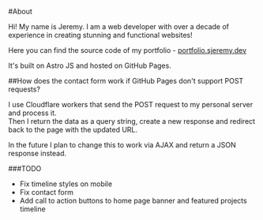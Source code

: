 #About

Hi! My name is Jeremy. I am a web developer with over a decade of experience in creating stunning and functional websites!

Here you can find the source code of my portfolio - [portfolio.sjeremy.dev](https://portfolio.sjeremy.dev)

It's built on Astro JS and hosted on GitHub Pages.

##How does the contact form work if GitHub Pages don't support POST requests?

I use Cloudflare workers that send the POST request to my personal server and process it.  
Then I return the data as a query string, create a new response and redirect back to the page with the updated URL.

In the future I plan to change this to work via AJAX and return a JSON response instead.

###TODO

- Fix timeline styles on mobile
- Fix contact form
- Add call to action buttons to home page banner and featured projects timeline